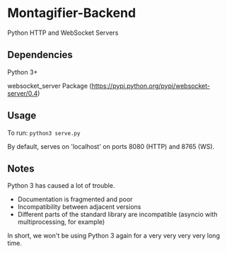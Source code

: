 Montagifier-Backend
===================
Python HTTP and WebSocket Servers

Dependencies
------------

Python 3+

websocket_server Package (https://pypi.python.org/pypi/websocket-server/0.4)

Usage
-----

To run:
`python3 serve.py`

By default, serves on 'localhost' on ports 8080 (HTTP) and 8765 (WS).

Notes
-----

Python 3 has caused a lot of trouble.
- Documentation is fragmented and poor
- Incompatibility between adjacent versions
- Different parts of the standard library are incompatible (asyncio with multiprocessing, for example)

In short, we won't be using Python 3 again for a very very very very long time.
